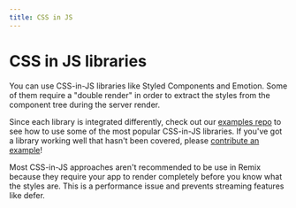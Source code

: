 ```yaml
---
title: CSS in JS
---
```


# CSS in JS libraries

You can use CSS-in-JS libraries like Styled Components and Emotion. Some of them require a "double render" in order to extract the styles from the component tree during the server render.

Since each library is integrated differently, check out our [examples repo][examples] to see how to use some of the most popular CSS-in-JS libraries. If you've got a library working well that hasn't been covered, please [contribute an example][examples]!

<docs-warning>
Most CSS-in-JS approaches aren't recommended to be use in Remix because they require your app to render completely before you know what the styles are. This is a performance issue and prevents streaming features like defer.
</docs-warning>

[examples]: https://github.com/remix-run/examples
